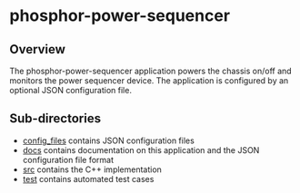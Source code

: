 # phosphor-power-sequencer

## Overview

The phosphor-power-sequencer application powers the chassis on/off and monitors
the power sequencer device. The application is configured by an optional JSON
configuration file.

## Sub-directories

- [config_files](config_files/) contains JSON configuration files
- [docs](docs/) contains documentation on this application and the JSON
  configuration file format
- [src](src/) contains the C++ implementation
- [test](test/) contains automated test cases
